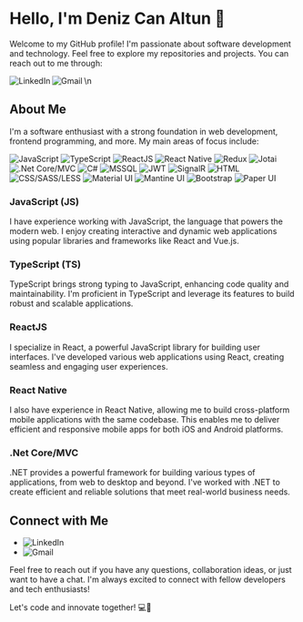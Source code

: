 # Hello, I'm Deniz Can Altun 👋

Welcome to my GitHub profile! I'm passionate about software development and technology. Feel free to explore my repositories and projects. You can reach out to me through:

[<img align="left" alt="LinkedIn" src="https://img.shields.io/badge/LinkedIn-%230077B5.svg?&style=for-the-badge&logo=linkedin&logoColor=white" />](https://www.linkedin.com/in/denizcca/)
[<img align="left" alt="Gmail" src="https://img.shields.io/badge/Gmail-%23D14836.svg?&style=for-the-badge&logo=gmail&logoColor=white" />](mailto:denizcanaltun0@gmail.com)

\n
## About Me

I'm a software enthusiast with a strong foundation in web development, frontend programming, and more. My main areas of focus include:

<img alt="JavaScript" src="https://img.shields.io/badge/JavaScript-%23F7DF1E.svg?style=for-the-badge&logo=javascript&logoColor=%2320232a"/>
<img alt="TypeScript" src="https://img.shields.io/badge/TypeScript-%23007ACC.svg?style=for-the-badge&logo=typescript&logoColor=white"/>
<img alt="ReactJS" src="https://img.shields.io/badge/ReactJS-%2361DAFB.svg?style=for-the-badge&logo=react&logoColor=%2320232a"/>
<img alt="React Native" src="https://img.shields.io/badge/React%20Native-%2361DAFB.svg?style=for-the-badge&logo=react&logoColor=%2320232a"/>
<img alt="Redux" src="https://img.shields.io/badge/Redux-%23593d88.svg?style=for-the-badge&logo=redux&logoColor=white"/>
<img alt="Jotai" src="https://img.shields.io/badge/Jotai-%238B9CA9.svg?style=for-the-badge&logo=jotai&logoColor=white"/>
<img alt=".Net Core/MVC" src="https://img.shields.io/badge/.NET%20Core/MVC-%23512BD4.svg?style=for-the-badge&logo=.net&logoColor=white"/>
<img alt="C#" src="https://img.shields.io/badge/C%23-%23239120.svg?style=for-the-badge&logo=c-sharp&logoColor=white"/>
<img alt="MSSQL" src="https://img.shields.io/badge/MSSQL-%23CC2927.svg?style=for-the-badge&logo=microsoft-sql-server&logoColor=white"/>
<img alt="JWT" src="https://img.shields.io/badge/JWT-%232C3D51.svg?style=for-the-badge&logo=json-web-tokens&logoColor=white"/>
<img alt="SignalR" src="https://img.shields.io/badge/SignalR-%23803440.svg?style=for-the-badge&logo=signalr&logoColor=white"/>
<img alt="HTML" src="https://img.shields.io/badge/HTML-%23E34F26.svg?style=for-the-badge&logo=html5&logoColor=white"/>
<img alt="CSS/SASS/LESS" src="https://img.shields.io/badge/CSS%2FSASS%2FLESS-%231572B6.svg?style=for-the-badge&logo=css3&logoColor=white"/>
<img alt="Material UI" src="https://img.shields.io/badge/Material%20UI-%230081CB.svg?style=for-the-badge&logo=material-ui&logoColor=white"/>
<img alt="Mantine UI" src="https://img.shields.io/badge/Mantine%20UI-%23008DEA.svg?style=for-the-badge&logo=mantinedev&logoColor=white"/>
<img alt="Bootstrap" src="https://img.shields.io/badge/Bootstrap-%23563D7C.svg?style=for-the-badge&logo=bootstrap&logoColor=white"/>
<img alt="Paper UI" src="https://img.shields.io/badge/Paper%20UI-%23FFD700.svg?style=for-the-badge&logo=figma&logoColor=white"/>

### JavaScript (JS)

I have experience working with JavaScript, the language that powers the modern web. I enjoy creating interactive and dynamic web applications using popular libraries and frameworks like React and Vue.js.

### TypeScript (TS)

TypeScript brings strong typing to JavaScript, enhancing code quality and maintainability. I'm proficient in TypeScript and leverage its features to build robust and scalable applications.

### ReactJS

I specialize in React, a powerful JavaScript library for building user interfaces. I've developed various web applications using React, creating seamless and engaging user experiences.

### React Native

I also have experience in React Native, allowing me to build cross-platform mobile applications with the same codebase. This enables me to deliver efficient and responsive mobile apps for both iOS and Android platforms.

### .Net Core/MVC

.NET provides a powerful framework for building various types of applications, from web to desktop and beyond. I've worked with .NET to create efficient and reliable solutions that meet real-world business needs.

## Connect with Me

- [<img align="left" alt="LinkedIn" src="https://img.shields.io/badge/LinkedIn-%230077B5.svg?&style=for-the-badge&logo=linkedin&logoColor=white" />](https://www.linkedin.com/in/denizcca/)
- [<img align="left" alt="Gmail" src="https://img.shields.io/badge/Gmail-%23D14836.svg?&style=for-the-badge&logo=gmail&logoColor=white" />](mailto:denizcanaltun0@gmail.com)

Feel free to reach out if you have any questions, collaboration ideas, or just want to have a chat. I'm always excited to connect with fellow developers and tech enthusiasts!

Let's code and innovate together! 💻🚀

